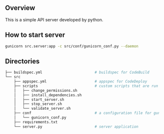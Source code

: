 ## Overview

This is a simple API server developed by python.

## How to start server

```bash
gunicorn src.server:app -c src/conf/gunicorn_conf.py --daemon    
```

## Directories

```bash
├── buildspec.yml                        # buildspec for CodeBuild
└── src
    ├── appspec.yml                      # appspec for CodeDeploy
    ├── scripts                          # custom scripts that are run in CodeDeploy
    │   ├── change_permissions.sh
    │   ├── install_dependencies.sh
    │   ├── start_server.sh
    │   ├── stop_server.sh
    │   └── validate_server.sh
    ├── conf                             # a configuration file for gunicorn
    │   └── gunicorn_conf.py
    ├── requirements.txt
    └── server.py                        # server application 
```